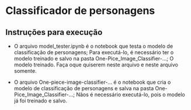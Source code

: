 # Classificador de personagens

## Instruções para execução


- O arquivo model_tester.ipynb é o notebook que testa o modelo de classificação de personagens; Para executá-lo, é necessário ter o modelo treinado e salvo na pasta One-Pice_Image_Classifier-...; O modelo treinado. Faça oque quiserem neste arquivo e neste arquivo somente.

- O arquivo One-piece-image-classifier-... é o notebook que cria o modelo de classificação de personagens e salva na pasta One-Pice_Image_Classifier-...; Nãos é necessário executá-lo, pois o modelo já foi treinado e salvo.